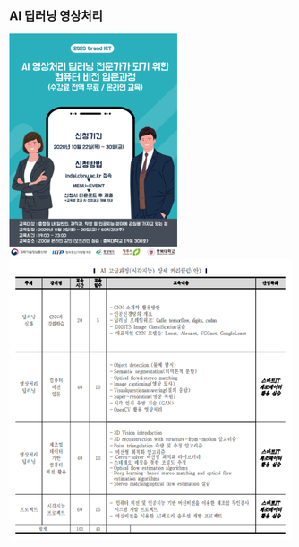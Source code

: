 ## AI 딥러닝 영상처리
<p>
  
<img src="./image/AI.jpg" width="300" height="400">
<img src="./image/AI_2.PNG" width="600" height="500">

</p>
